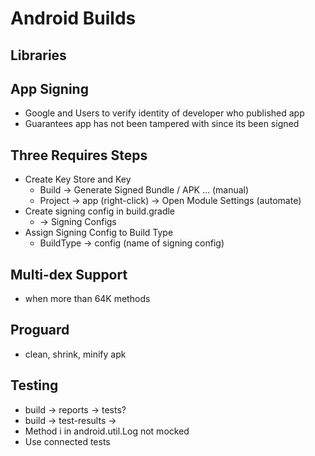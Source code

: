 # Android Builds

## Libraries

## App Signing

- Google and Users to verify identity of developer who published app
- Guarantees app has not been tampered with since its been signed

## Three Requires Steps

- Create Key Store and Key
  - Build -> Generate Signed Bundle / APK ...  (manual)
  - Project -> app (right-click) -> Open Module Settings  (automate)
- Create signing config in build.gradle
  -  -> Signing Configs
- Assign Signing Config to Build Type
  - BuildType -> config (name of signing config)

## Multi-dex Support

- when more than 64K methods

## Proguard

- clean, shrink, minify apk

## Testing

- build -> reports -> tests?
- build -> test-results ->
- Method i in android.util.Log not mocked
- Use connected tests

